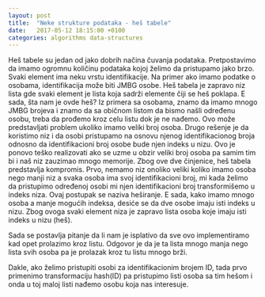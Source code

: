 ```yaml
---
layout: post
title:  "Neke strukture podataka - heš tabele"
date:   2017-05-12 18:15:00 +0100
categories: algorithms data-structures
---
```


Heš tabele su jedan od jako dobrih načina čuvanja podataka. Pretpostavimo da imamo ogromnu količinu podataka kojoj želimo
da pristupamo jako brzo. Svaki element ima neku vrstu identifikacije. Na primer ako imamo podatke o osobama, identifikacija može biti
JMBG osobe. Heš tabela je zapravo niz lista gde svaki element je lista koja sadrži elemente čiji se heš poklapa. E sada, šta nam je ovde heš? Iz primera sa osobama, znamo da imamo mnogo JMBG brojeva i znamo da sa običnom listom da bismo našli određenu osobu, treba da prođemo kroz celu listu dok je ne nađemo. Ovo može predstavljati problem ukoliko imamo veliki broj osoba. Drugo rešenje je da koristimo niz i da osobi pristupamo na osnovu njenog identifikacionog broja odnosno da identifikacioni broj osobe bude njen indeks u nizu. Ovo je ponovo teško realizovati ako se uzme u obzir veliki broj osoba pa samim tim bi i naš niz zauzimao mnogo memorije. Zbog ove dve činjenice, heš tabela predstavlja kompromis. Prvo, nemamo niz onoliko veliki koliko imamo osoba nego manji niz a svaka osoba ima svoj identifikacioni broj, mi kada želimo da pristupimo određenoj osobi mi njen identifikacioni broj transformišemo u indeks niza. Ovaj postupak se naziva
heširanje. E sada, kako imamo mnogo osoba a manje mogućih indeksa, desiće se da dve osobe imaju isti indeks u nizu. Zbog ovoga svaki element niza je zapravo lista osoba koje imaju isti indeks u nizu (heš). 

Sada se postavlja pitanje da li nam je isplativo da sve ovo implementiramo kad opet prolazimo kroz listu. Odgovor je da je ta lista mnogo manja nego lista svih osoba pa je prolazak kroz tu listu mnogo brži. 

Dakle, ako želimo pristupiti osobi za identifikacionim brojem ID, tada prvo primenimo transformaciju hash(ID) pa pristupimo listi osoba
sa tim hešom i onda u toj maloj listi nađemo osobu koja nas interesuje. 


